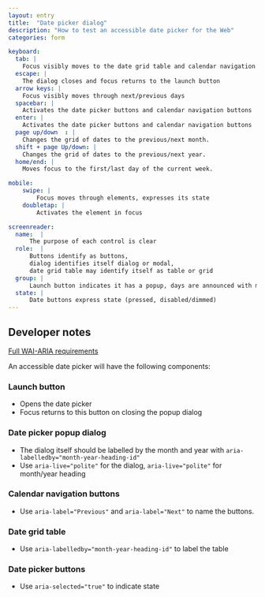 ```yaml
---
layout: entry
title:  "Date picker dialog"
description: "How to test an accessible date picker for the Web"
categories: form

keyboard:
  tab: |
    Focus visibly moves to the date grid table and calendar navigation buttons
  escape: |
    The dialog closes and focus returns to the launch button
  arrow keys: |
    Focus visibly moves through next/previous days
  spacebar: |
    Activates the date picker buttons and calendar navigation buttons
  enter: |
    Activates the date picker buttons and calendar navigation buttons
  page up/down	: | 
    Changes the grid of dates to the previous/next month.
  shift + page Up/down: |
    Changes the grid of dates to the previous/next year.
  home/end: |
    Moves focus to the first/last day of the current week.   

mobile:
    swipe: |
        Focus moves through elements, expresses its state
    doubletap: |
        Activates the element in focus

screenreader:
  name:  |
      The purpose of each control is clear
  role:  |
      Buttons identify as buttons, 
      dialog identifies itself dialog or modal, 
      date grid table may identify itself as table or grid
  group: |
      Launch button indicates it has a popup, days are announced with month and year
  state: |
      Date buttons express state (pressed, disabled/dimmed)
---
```


## Developer notes

[Full WAI-ARIA requirements](https://www.w3.org/TR/wai-aria-practices/examples/dialog-modal/datepicker-dialog.html)

An accessible date picker will have the following components:
### Launch button
- Opens the date picker
- Focus returns to this button on closing the popup dialog

### Date picker popup dialog
- The dialog itself should be labelled by the month and year with `aria-labelledby="month-year-heading-id"`
- Use `aria-live="polite"` for the dialog, `aria-live="polite"` for month/year heading

### Calendar navigation buttons
- Use `aria-label="Previous"` and `aria-label="Next"` to name the buttons.

### Date grid table
- Use `aria-labelledby="month-year-heading-id"` to label the table

### Date picker buttons
  - Use `aria-selected="true"` to indicate state